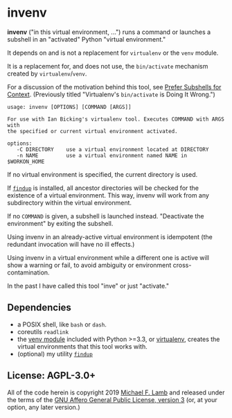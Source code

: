 # invenv

**invenv** ("in this virtual environment, ...") runs a command or launches a subshell in an "activated" Python "virtual environment."

It depends on and is not a replacement for `virtualenv` or the `venv` module.

It is a replacement for, and does not use, the `bin/activate` mechanism created by `virtualenv`/`venv`.

For a discussion of the motivation behind this tool, see [Prefer Subshells for Context](https://datagrok.org/python/activate/).
(Previously titled "Virtualenv's `bin/activate` is Doing It Wrong.")

```
usage: invenv [OPTIONS] [COMMAND [ARGS]]

For use with Ian Bicking's virtualenv tool. Executes COMMAND with ARGS with
the specified or current virtual environment activated.

options:
   -C DIRECTORY    use a virtual environment located at DIRECTORY
   -n NAME         use a virtual environment named NAME in $WORKON_HOME
```

If no virtual environment is specified, the current directory is used.

If [`findup`][] is installed, all ancestor directories will be checked for the existence of a virtual environment.
This way, invenv will work from any subdirectory within the virtual environment.

If no `COMMAND` is given, a subshell is launched instead. "Deactivate the environment" by exiting the subshell.

Using invenv in an already-active virtual environment is idempotent (the redundant invocation will have no ill effects.)

Using invenv in a virtual environment while a different one is active will show a warning or fail, to avoid ambiguity or environment cross-contamination.

In the past I have called this tool "inve" or just "activate."

## Dependencies

- a POSIX shell, like `bash` or `dash`.
- coreutils `readlink`
- the [venv module](https://docs.python.org/3/library/venv.html) included with Python >=3.3, or [virtualenv](https://virtualenv.pypa.io/), creates the virtual environments that this tool works with.
- (optional) my utility [`findup`][]

## License: AGPL-3.0+

All of the code herein is copyright 2019 [Michael F. Lamb](http://datagrok.org) and released under the terms of the [GNU Affero General Public License, version 3][AGPL-3.0+] (or, at your option, any later version.)

[AGPL-3.0+]: http://www.gnu.org/licenses/agpl.html
[`findup`]: https://github.com/datagrok/findup-sh
